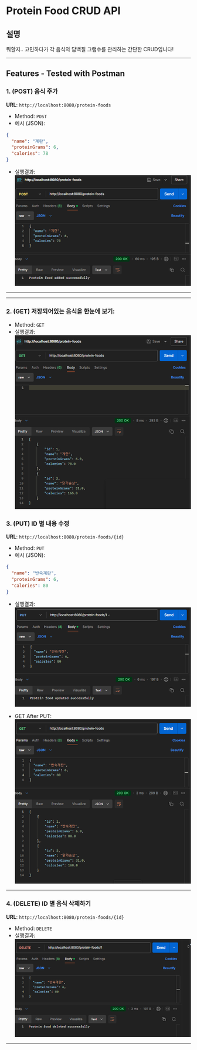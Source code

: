 
# Protein Food CRUD API

## 설명
뭐할지.. 고민하다가 각 음식의 담백질 그램수를 관리하는 간단한 CRUD입니다!

---

## Features - Tested with Postman

### 1. (POST) 음식 주가
**URL**: `http://localhost:8080/protein-foods`

- Method: `POST`
- 예시 (JSON):
```json
{
  "name": "계란",
  "proteinGrams": 6,
  "calories": 78
}
```
- 실행결과:
![alt text](image.png)

---

---

### 2. (GET) 저장되어있는 음식을 한눈에 보기:
- Method: `GET`
- 실행결과:
![alt text](image-1.png)

### 3. (PUT) ID 별 내용 수정
**URL**: `http://localhost:8080/protein-foods/{id}`
- Method: `PUT`
- 예시 (JSON):
```json
{
  "name": "반숙계란",
  "proteinGrams": 6,
  "calories": 80
}
```
- 실행결과:
![alt text](image-2.png)

- GET After PUT:
  ![alt text](image-3.png)

---

### 4. (DELETE) ID 별 음식 삭제하기
**URL**: `http://localhost:8080/protein-foods/{id}`
- Method: `DELETE`
- 실행결과:
![alt text](image-4.png)

---
